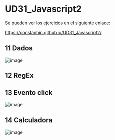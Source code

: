 # UD31_Javascript2

Se pueden ver los ejercicios en el siguiente enlace:

https://constanhin.github.io/UD31_Javascript2/

## 11 Dados

![image](https://user-images.githubusercontent.com/67373492/171056969-9e4b098b-60a9-4c0a-a741-04897d44af0a.png)

## 12 RegEx

## 13 Evento click

![image](https://user-images.githubusercontent.com/67373492/171057055-4b10b9ff-7edc-4a03-a472-017b92d150e8.png)

## 14 Calculadora

![image](https://user-images.githubusercontent.com/67373492/171056927-e3e60c05-cf9e-4dbe-814a-46dd779d6965.png)
